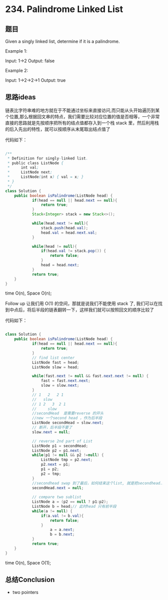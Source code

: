 # 234. Palindrome Linked List


## 题目

Given a singly linked list, determine if it is a palindrome.

Example 1:

Input: 1->2
Output: false

Example 2:

Input: 1->2->2->1
Output: true


## 思路ideas

链表比字符串难的地方就在于不能通过坐标来直接访问,而只能从头开始遍历到某个位置,那么根据回文串的特点，我们需要比较对应位置的值是否相等，一个非常直接的思路就是先按顺序把所有的结点值都存入到一个栈 stack 里，然后利用栈的后入先出的特性，就可以按顺序从末尾取出结点值了

代码如下：

```java

/**
 * Definition for singly-linked list.
 * public class ListNode {
 *     int val;
 *     ListNode next;
 *     ListNode(int x) { val = x; }
 * }
 */
class Solution {
    public boolean isPalindrome(ListNode head) {
			if(head == null || head.next == null){
				return true;
			}
			Stack<Integer> stack = new Stack<>();

			while(head.next != null){
				stack.push(head.val);
				head.val = head.next.val;
			}

			while(head != null){
				if(head.val != stack.pop()) {
					return false;
				}
				head = head.next;
			}
			return true;
    }
}

```
time O(n), Space O(n);

Follow up 让我们用 O(1) 的空间，那就是说我们不能使用 stack 了, 我们可以在找到中点后，将后半段的链表翻转一下，这样我们就可以按照回文的顺序比较了

代码如下：

```java

class Solution {
    public boolean isPalindrome(ListNode head) {
			if(head == null || head.next == null){
				return true;
			}
			// find list center
			ListNode fast = head;
			ListNode slow = head;

			while(fast.next != null && fast.next.next != null) {
				fast = fast.next.next;
				slow = slow.next;
			}
			// 1   2   2 1
			//   slow
			// 1 2   3  2 1
			//     slow
			//secondHead  是需要reverse 的开头
			//new 一个second head ，作为后半段
			ListNode secondHead = slow.next;
			// 断开，后半段不要了
			slow.next = null;

			// reverse 2nd part of List
			ListNode p1 = secondHead;
			ListNode p2 = p1.next;
			while(p1 != null && p2 !=null) {
				ListNode tmp = p2.next;
				p2.next = p1;
				p1 = p2;
				p2 = tmp;
			}
			//secondhead swap 到了最后，如何结束这个list, 就是把secondhead.next 设置为null
			secondHead.next = null;
			
			// compare two sublist
			ListNode a = (p2 == null ? p1:p2);
			ListNode b = head;// 此时head 只有前半段
			while(a != null) {
				if(a.val != b.val){
					return false;
				}
					a = a.next;
					b = b.next;
			}
			return true;
    }
}
```

time O(n), Space O(1);

## 总结Conclusion

- two pointers
